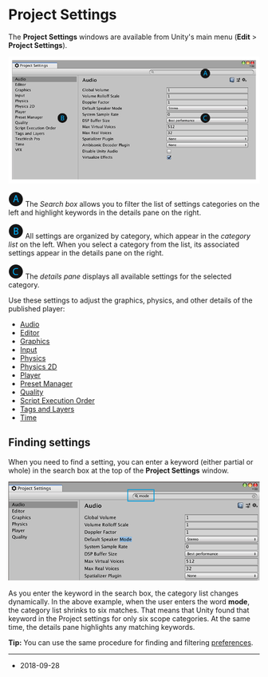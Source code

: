 # Project Settings

The __Project Settings__ windows are available from Unity's main menu (**Edit** > **Project Settings**). 

![Unity Project Settings window](../uploads/Main/Settings.png)

![A](../uploads/Main/LetterCircle_A.png) The *Search box* allows you to filter the list of settings categories on the left and highlight keywords in the details pane on the right.

![B](../uploads/Main/LetterCircle_B.png) All settings are organized by category, which appear in the *category list* on the left. When you select a category from the list, its associated settings appear in the details pane on the right.

![C](../uploads/Main/LetterCircle_C.png) The *details pane* displays all available settings for the selected category.

Use these settings to adjust the graphics, physics, and other details of the published player:

* [Audio](class-AudioManager)
* [Editor](class-EditorManager)
* [Graphics](class-GraphicsSettings)
* [Input](class-InputManager)
* [Physics](class-PhysicsManager)
* [Physics 2D](class-Physics2DManager)
* [Player](class-PlayerSettings)
* [Preset Manager](class-PresetManager)
* [Quality](class-QualitySettings)
* [Script Execution Order](class-MonoManager)
* [Tags and Layers](class-TagManager)
* [Time](class-TimeManager) 



<a name="find-settings"></a>
## Finding settings

When you need to find a setting, you can enter a keyword (either partial or whole) in the search box at the top of the **Project Settings** window.

![Limit the Scope by entering a keyword in the search box](../uploads/Main/Settings-filter.png)

As you enter the keyword in the search box, the category list changes dynamically. In the above example, when the user enters the word **mode**, the category list shrinks to six matches. That means that Unity found that keyword in the Project settings for only six scope categories. At the same time, the details pane highlights any matching keywords. 

**Tip:** You can use the same procedure for finding and filtering [preferences](Preferences).



------

* <span class="page-edit">2018-09-28 <!-- include IncludeTextAmendPageYesEdit --></span>

